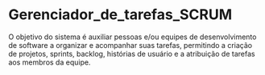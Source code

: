# Gerenciador_de_tarefas_SCRUM
O objetivo do sistema é auxiliar pessoas e/ou equipes de desenvolvimento de software a organizar e acompanhar suas tarefas, permitindo a criação de projetos, sprints, backlog, histórias de usuário e a atribuição de tarefas aos membros da equipe.
